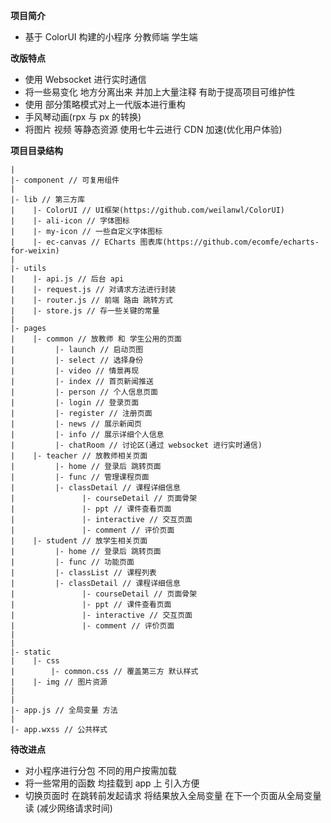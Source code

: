 **项目简介**

* 基于 ColorUI 构建的小程序 分教师端 学生端

**改版特点**

* 使用 Websocket 进行实时通信
* 将一些易变化 地方分离出来 并加上大量注释 有助于提高项目可维护性
* 使用 部分策略模式对上一代版本进行重构
* 手风琴动画(rpx 与 px 的转换)
* 将图片 视频 等静态资源 使用七牛云进行 CDN 加速(优化用户体验)

**项目目录结构**

```
|
|- component // 可复用组件
|
|- lib // 第三方库
|    |- ColorUI // UI框架(https://github.com/weilanwl/ColorUI)
|    |- ali-icon // 字体图标
|    |- my-icon // 一些自定义字体图标
|    |- ec-canvas // ECharts 图表库(https://github.com/ecomfe/echarts-for-weixin)
|
|- utils
|    |- api.js // 后台 api 
|    |- request.js // 对请求方法进行封装
|    |- router.js // 前端 路由 跳转方式
|    |- store.js // 存一些关键的常量  
|
|- pages
|    |- common // 放教师 和 学生公用的页面
|         |- launch // 启动页图 
|         |- select // 选择身份
|         |- video // 情景再现
|         |- index // 首页新闻推送
|         |- person // 个人信息页面
|         |- login // 登录页面
|         |- register // 注册页面
|         |- news // 展示新闻页
|         |- info // 展示详细个人信息
|         |- chatRoom // 讨论区(通过 websocket 进行实时通信)
|    |- teacher // 放教师相关页面
|         |- home // 登录后 跳转页面
|         |- func // 管理课程页面
|         |- classDetail // 课程详细信息
|               |- courseDetail // 页面骨架
|               |- ppt // 课件查看页面
|               |- interactive // 交互页面
|               |- comment // 评价页面 
|    |- student // 放学生相关页面
|         |- home // 登录后 跳转页面
|         |- func // 功能页面
|         |- classList // 课程列表
|         |- classDetail // 课程详细信息
|               |- courseDetail // 页面骨架
|               |- ppt // 课件查看页面
|               |- interactive // 交互页面
|               |- comment // 评价页面 
|
|
|- static
|    |- css 
|        |- common.css // 覆盖第三方 默认样式
|    |- img // 图片资源
|
|
|- app.js // 全局变量 方法
|
|- app.wxss // 公共样式
```

**待改进点**

* 对小程序进行分包 不同的用户按需加载
* 将一些常用的函数 均挂载到 app 上 引入方便
* 切换页面时 在跳转前发起请求 将结果放入全局变量 在下一个页面从全局变量读 (减少网络请求时间)

